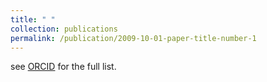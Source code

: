 ```yaml
---
title: " "
collection: publications
permalink: /publication/2009-10-01-paper-title-number-1
---
```

see [ORCID](https://orcid.org/0000-0002-2441-4182) for the full list.
